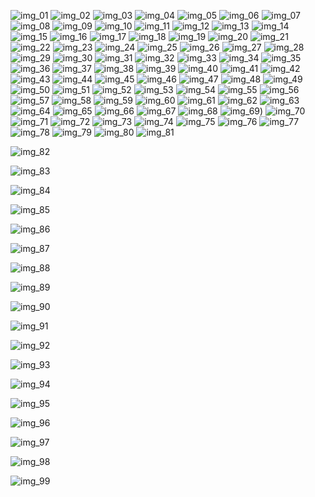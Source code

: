 ![img_01](https://user-images.githubusercontent.com/105165938/178332193-fa1af568-7f71-41da-8a5a-5f109b96ed4d.jpeg)
![img_02](https://user-images.githubusercontent.com/105165938/178379203-dfb9b68c-d5ac-4d6b-9f37-5fe0a5af09b0.png)
![img_03](https://user-images.githubusercontent.com/105165938/178379009-ce4d8db6-0e96-4528-b202-e0575cad5234.png)
![img_04](https://user-images.githubusercontent.com/105165938/179648450-5a580b11-cb40-42f4-9c7e-aabc0e7d5d94.png)
![img_05](https://user-images.githubusercontent.com/105165938/178383462-dd3facda-8d5c-4a75-81f7-6e3c1c5d8d2a.png)
![img_06](https://user-images.githubusercontent.com/105165938/178384103-cdd9f38d-1d1d-425d-a9ca-745b42f9c068.png)
![img_07](https://user-images.githubusercontent.com/105165938/178384767-9ce496c4-bff8-4bbd-8ce3-734b7a1f5a21.png)
![img_08](https://user-images.githubusercontent.com/105165938/178385997-843bd0bb-21d4-4fd8-9408-92fa2dad1749.jpeg)
![img_09](https://user-images.githubusercontent.com/105165938/178386948-bc97da14-8889-4799-8374-e1f1acec7930.png)
![img_10](https://user-images.githubusercontent.com/105165938/178390407-24acae60-7f57-4954-8ee9-84026f80374b.png)
![img_11](https://user-images.githubusercontent.com/105165938/178579982-e69ba60f-82ce-4be5-8ac5-d6a57f8c9789.png)
![img_12](https://user-images.githubusercontent.com/105165938/178598444-7e958a6b-a0db-4455-9707-be20b7f87ab6.png)
![img_13](https://user-images.githubusercontent.com/105165938/178615519-5e77433d-32f7-44bd-9516-f046e4584dc0.png)
![img_14](https://user-images.githubusercontent.com/105165938/178616108-d704c18e-4736-4797-93a2-bb28f51bfb66.png)
![img_15](https://user-images.githubusercontent.com/105165938/178616108-d704c18e-4736-4797-93a2-bb28f51bfb66.png)
![img_16](https://user-images.githubusercontent.com/105165938/178730539-126e44df-81cd-4d2d-9eb1-b86889e5dbf9.jpeg)
![img_17](https://user-images.githubusercontent.com/105165938/178625837-f4cec174-731b-4ef4-935b-5e7a9229b79d.jpeg)
![img_18](https://user-images.githubusercontent.com/105165938/178626798-dc4ea6bf-97dc-4b74-bfbc-8be4dcec27d7.png)
![img_19](https://user-images.githubusercontent.com/105165938/178633927-14a9b0c7-59bc-43fd-8da6-d34d2f097c1c.png)
![img_20](https://user-images.githubusercontent.com/105165938/178634475-86e6924d-5045-4015-9272-f2e500501893.png)
![img_21](https://user-images.githubusercontent.com/105165938/178635570-ef365c0f-d36a-49a8-b171-ab43b93cb161.png)
![img_22](https://user-images.githubusercontent.com/105165938/178730554-16955de7-f667-4510-9d01-b6c57ede11e2.jpeg)
![img_23](https://user-images.githubusercontent.com/105165938/178816203-0705cdd7-d898-4d64-af89-18d29d968a3a.png)
![img_24](https://user-images.githubusercontent.com/105165938/178816628-9ca50b9e-c700-42a1-b7b1-fbe38aeea886.png)
![img_25](https://user-images.githubusercontent.com/105165938/178817651-75029b6e-f637-43e5-b5c6-cee1e0352ddb.png)
![img_26](https://user-images.githubusercontent.com/105165938/178829795-df07b91b-98f6-4565-9d3b-5bd26841876d.png)
![img_27](https://user-images.githubusercontent.com/105165938/178829842-6052a320-2d95-47f5-a9bf-3a62eb65cc1a.png)
![img_28](https://user-images.githubusercontent.com/105165938/178834084-2820d704-4a1e-4525-af92-4a6bfa829220.png)
![img_29](https://user-images.githubusercontent.com/105165938/178849819-d983495d-c53d-432e-b0f7-781b1f5824f7.jpeg)
![img_30](https://user-images.githubusercontent.com/105165938/178868105-82b68981-943f-4084-95da-f2c89741a261.png)
![img_31](https://user-images.githubusercontent.com/105165938/178879960-c22acd16-fca7-47e0-ac28-b3b4e338e3e6.png)
![img_32](https://user-images.githubusercontent.com/105165938/178882692-c336bf83-8eb1-4ea4-ae82-824908f77c65.png)
![img_33](https://user-images.githubusercontent.com/105165938/179052652-db03d77d-665a-4328-bbeb-c23f5dc68c11.png)
![img_34](https://user-images.githubusercontent.com/105165938/179055135-aaacb387-fc07-410a-b74d-71bde4e7eff9.png)
![img_35](https://user-images.githubusercontent.com/105165938/179055514-4c034183-65db-4dc5-976a-6db51f677902.png)
![img_36](https://user-images.githubusercontent.com/105165938/179055884-f855e10c-b2d3-40e6-8fc8-ccb2c2124e52.png)
![img_37](https://user-images.githubusercontent.com/105165938/179056563-c55641d5-ff95-4da9-a028-5a9aaa37f638.png)
![img_38](https://user-images.githubusercontent.com/105165938/179056908-c2ad0903-5e0f-4d18-9759-071b0aa608ab.png)
![img_39](https://user-images.githubusercontent.com/105165938/179059787-e73e582e-6993-4c3c-b5f2-a57ee2db5ead.jpeg)
![img_40](https://user-images.githubusercontent.com/105165938/179101424-6229a832-9ab4-47b9-8866-1a3dcf733908.png)
![img_41](https://user-images.githubusercontent.com/105165938/179115742-edfd7690-c386-4f9f-8075-1391e85491d4.png)
![img_42](https://user-images.githubusercontent.com/105165938/179117593-285db271-9199-4b74-81b0-e4d7d4345520.png)
![img_43](https://user-images.githubusercontent.com/105165938/179118352-f01f8a55-9629-4d18-b4d7-8eeeaec1ba4d.png)
![img_44](https://user-images.githubusercontent.com/105165938/179119989-69669013-676e-4879-99a5-02a68bbc519c.png)
![img_45](https://user-images.githubusercontent.com/105165938/179142375-474c372c-1e42-4b64-82cb-7b2ccb5803ce.png)
![img_46](https://user-images.githubusercontent.com/105165938/179143283-b122a71f-b63a-4f56-b8ec-b83812dba91f.png)
![img_47](https://user-images.githubusercontent.com/105165938/179260297-de20abf3-5f12-4708-bccf-f8e88c669e0b.jpeg)
![img_48](https://user-images.githubusercontent.com/105165938/179266862-3ae00c8c-306c-49aa-9093-1e09840caacf.jpeg)
![img_49](https://user-images.githubusercontent.com/105165938/179272332-0611e3f1-6595-4e84-b4a0-457c0fb0e3ae.png)
![img_50](https://user-images.githubusercontent.com/105165938/179281150-36bbbcac-b7bd-4776-b391-938325e9c7fd.png)
![img_51](https://user-images.githubusercontent.com/105165938/179328277-58d41a56-a1bf-4af6-98aa-adb919961566.png)
![img_52](https://user-images.githubusercontent.com/105165938/179442964-74ed7772-8a3b-4b1c-bee9-989a62bcda14.png)
![img_53](https://user-images.githubusercontent.com/105165938/179443354-8ff81a5d-1b09-4d21-ad00-5c16ce5284c3.png)
![img_54](https://user-images.githubusercontent.com/105165938/179448459-f5bf6450-f2aa-4468-a8e3-714710c8d35d.jpeg)
![img_55](https://user-images.githubusercontent.com/105165938/179448767-88cd9585-05b2-44e6-95c7-303ba4359ef5.jpeg)
![img_56](https://user-images.githubusercontent.com/105165938/179450518-1404b590-8033-4dbe-8b22-69507ebf6a85.jpeg)
![img_57](https://user-images.githubusercontent.com/105165938/179467245-06941291-7a97-422f-8356-383741e11d9e.jpeg)
![img_58](https://user-images.githubusercontent.com/105165938/179497966-14884fe8-b466-4ce7-9243-8e1afa24a043.jpeg)
![img_59](https://user-images.githubusercontent.com/105165938/179504431-db175f0e-1498-4924-845e-d09d0a024147.png)
![img_60](https://user-images.githubusercontent.com/105165938/179504326-1243f5e4-3fbf-4ed4-ab24-17e84e3af4e8.jpeg)
![img_61](https://user-images.githubusercontent.com/105165938/179598654-528d627c-185f-4d90-9b5a-6e673374d5b4.jpeg)
![img_62](https://user-images.githubusercontent.com/105165938/179611392-efbef1f9-2c9a-4b60-bddd-c8e158d1d836.jpeg)
![img_63](https://user-images.githubusercontent.com/105165938/179613351-00e22ef6-4d74-4094-af89-a3f67afabd37.jpeg)
![img_64](https://user-images.githubusercontent.com/105165938/179619907-4da5af95-2a4a-4574-86f9-4aa2e094149f.jpeg)
![img_65](https://user-images.githubusercontent.com/105165938/179660290-749d1fe4-0287-44be-a7b9-1996fad78040.png)
![img_66](https://user-images.githubusercontent.com/105165938/179662153-0cad89b2-5ea7-4810-b5ec-0f3e27b438d2.png)
![img_67](https://user-images.githubusercontent.com/105165938/179662418-7e88e0ee-79e9-4b31-ba2b-a696f88e2fa5.png)
![img_68](https://user-images.githubusercontent.com/105165938/179662606-c1990550-4eb1-4537-b7f5-8b8c19a5da4d.png)
![img_69](https://user-images.githubusercontent.com/105165938/179664690-fe40a0ea-160d-4e74-a082-77f030679c8a.png))
![img_70](https://user-images.githubusercontent.com/105165938/179841555-41ca86de-1bfd-443b-acba-89c22ee9844a.jpeg)
![img_71](https://user-images.githubusercontent.com/105165938/179842058-21a20cd7-3448-47d1-91cc-ca379d8c3c74.jpeg)
![img_72](https://user-images.githubusercontent.com/105165938/179842809-d28145e4-bb89-4fe9-b1cc-8ec3cd634f57.jpeg)
![img_73](https://user-images.githubusercontent.com/105165938/179843058-a71dde7a-eb6d-4c77-bdb1-7454778ede9a.jpeg)
![img_74](https://user-images.githubusercontent.com/105165938/179845596-6aa4eefb-989b-4daa-b4f6-b3d51c07a149.jpeg)
![img_75](https://user-images.githubusercontent.com/105165938/179848119-22a9c3d4-3510-41df-be65-86d9c6a28c62.jpeg)
![img_76](https://user-images.githubusercontent.com/105165938/179848529-5f3193a1-c9e3-4b6d-98a8-e35cbe9d5adc.jpeg)
![img_77](https://user-images.githubusercontent.com/105165938/179849112-7caed034-8aa3-4f43-9112-a6dcf58023ad.jpeg)
![img_78](https://user-images.githubusercontent.com/105165938/179849525-df8bf43d-1bb2-4dab-93a1-cf69f7fb3e38.jpeg)
![img_79](https://user-images.githubusercontent.com/105165938/179850888-44bfd847-bb3b-488e-88a5-b4696b6de703.jpeg)
![img_80](https://user-images.githubusercontent.com/105165938/179899187-aba18b1d-fa28-452f-9521-c395b156b6aa.png)
![img_81](https://user-images.githubusercontent.com/105165938/179931973-32e1a1cd-919d-4d5a-9dfb-b9ba54339206.png)

![img_82]()

![img_83]()

![img_84]()

![img_85]()

![img_86]()

![img_87]()

![img_88]()

![img_89]()

![img_90]()

![img_91]()

![img_92]()

![img_93]()

![img_94]()

![img_95]()

![img_96]()

![img_97]()

![img_98]()

![img_99]()
